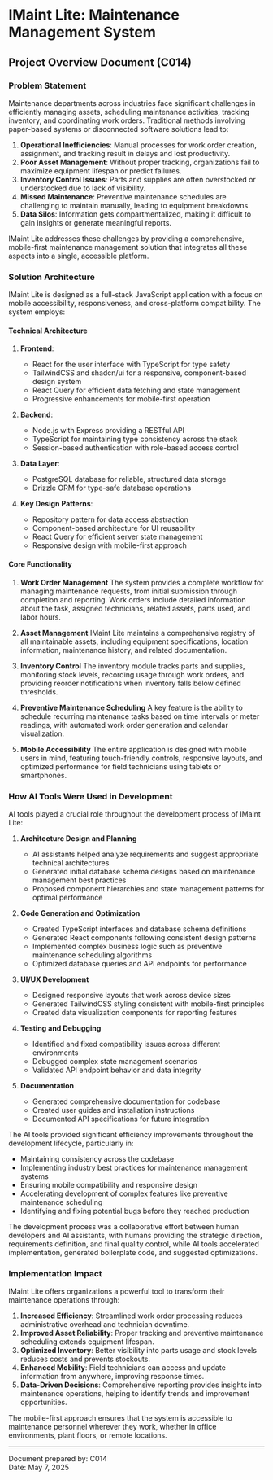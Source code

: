 # IMaint Lite: Maintenance Management System

## Project Overview Document (C014)

### Problem Statement

Maintenance departments across industries face significant challenges in efficiently managing assets, scheduling maintenance activities, tracking inventory, and coordinating work orders. Traditional methods involving paper-based systems or disconnected software solutions lead to:

1. **Operational Inefficiencies**: Manual processes for work order creation, assignment, and tracking result in delays and lost productivity.
2. **Poor Asset Management**: Without proper tracking, organizations fail to maximize equipment lifespan or predict failures.
3. **Inventory Control Issues**: Parts and supplies are often overstocked or understocked due to lack of visibility.
4. **Missed Maintenance**: Preventive maintenance schedules are challenging to maintain manually, leading to equipment breakdowns.
5. **Data Silos**: Information gets compartmentalized, making it difficult to gain insights or generate meaningful reports.

IMaint Lite addresses these challenges by providing a comprehensive, mobile-first maintenance management solution that integrates all these aspects into a single, accessible platform.

### Solution Architecture

IMaint Lite is designed as a full-stack JavaScript application with a focus on mobile accessibility, responsiveness, and cross-platform compatibility. The system employs:

#### Technical Architecture

1. **Frontend**:
   - React for the user interface with TypeScript for type safety
   - TailwindCSS and shadcn/ui for a responsive, component-based design system
   - React Query for efficient data fetching and state management
   - Progressive enhancements for mobile-first operation

2. **Backend**:
   - Node.js with Express providing a RESTful API
   - TypeScript for maintaining type consistency across the stack
   - Session-based authentication with role-based access control

3. **Data Layer**:
   - PostgreSQL database for reliable, structured data storage
   - Drizzle ORM for type-safe database operations

4. **Key Design Patterns**:
   - Repository pattern for data access abstraction
   - Component-based architecture for UI reusability
   - React Query for efficient server state management
   - Responsive design with mobile-first approach

#### Core Functionality

1. **Work Order Management**
   The system provides a complete workflow for managing maintenance requests, from initial submission through completion and reporting. Work orders include detailed information about the task, assigned technicians, related assets, parts used, and labor hours.

2. **Asset Management**
   IMaint Lite maintains a comprehensive registry of all maintainable assets, including equipment specifications, location information, maintenance history, and related documentation.

3. **Inventory Control**
   The inventory module tracks parts and supplies, monitoring stock levels, recording usage through work orders, and providing reorder notifications when inventory falls below defined thresholds.

4. **Preventive Maintenance Scheduling**
   A key feature is the ability to schedule recurring maintenance tasks based on time intervals or meter readings, with automated work order generation and calendar visualization.

5. **Mobile Accessibility**
   The entire application is designed with mobile users in mind, featuring touch-friendly controls, responsive layouts, and optimized performance for field technicians using tablets or smartphones.

### How AI Tools Were Used in Development

AI tools played a crucial role throughout the development process of IMaint Lite:

1. **Architecture Design and Planning**
   - AI assistants helped analyze requirements and suggest appropriate technical architectures
   - Generated initial database schema designs based on maintenance management best practices
   - Proposed component hierarchies and state management patterns for optimal performance

2. **Code Generation and Optimization**
   - Created TypeScript interfaces and database schema definitions
   - Generated React components following consistent design patterns
   - Implemented complex business logic such as preventive maintenance scheduling algorithms
   - Optimized database queries and API endpoints for performance

3. **UI/UX Development**
   - Designed responsive layouts that work across device sizes
   - Generated TailwindCSS styling consistent with mobile-first principles
   - Created data visualization components for reporting features

4. **Testing and Debugging**
   - Identified and fixed compatibility issues across different environments
   - Debugged complex state management scenarios
   - Validated API endpoint behavior and data integrity

5. **Documentation**
   - Generated comprehensive documentation for codebase
   - Created user guides and installation instructions
   - Documented API specifications for future integration

The AI tools provided significant efficiency improvements throughout the development lifecycle, particularly in:

- Maintaining consistency across the codebase
- Implementing industry best practices for maintenance management systems
- Ensuring mobile compatibility and responsive design
- Accelerating development of complex features like preventive maintenance scheduling
- Identifying and fixing potential bugs before they reached production

The development process was a collaborative effort between human developers and AI assistants, with humans providing the strategic direction, requirements definition, and final quality control, while AI tools accelerated implementation, generated boilerplate code, and suggested optimizations.

### Implementation Impact

IMaint Lite offers organizations a powerful tool to transform their maintenance operations through:

1. **Increased Efficiency**: Streamlined work order processing reduces administrative overhead and technician downtime.
2. **Improved Asset Reliability**: Proper tracking and preventive maintenance scheduling extends equipment lifespan.
3. **Optimized Inventory**: Better visibility into parts usage and stock levels reduces costs and prevents stockouts.
4. **Enhanced Mobility**: Field technicians can access and update information from anywhere, improving response times.
5. **Data-Driven Decisions**: Comprehensive reporting provides insights into maintenance operations, helping to identify trends and improvement opportunities.

The mobile-first approach ensures that the system is accessible to maintenance personnel wherever they work, whether in office environments, plant floors, or remote locations.

---

Document prepared by: C014  
Date: May 7, 2025